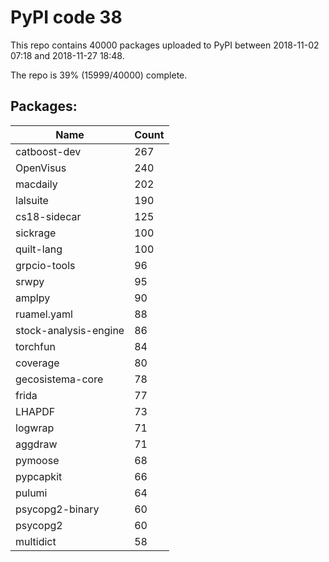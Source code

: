 # PyPI code 38

This repo contains 40000 packages uploaded to PyPI between 
2018-11-02 07:18 and 2018-11-27 18:48.

The repo is 39% (15999/40000) complete.

## Packages:

| Name  | Count |
| ----- | ----- |
| catboost-dev | 267 |
| OpenVisus | 240 |
| macdaily | 202 |
| lalsuite | 190 |
| cs18-sidecar | 125 |
| sickrage | 100 |
| quilt-lang | 100 |
| grpcio-tools | 96 |
| srwpy | 95 |
| amplpy | 90 |
| ruamel.yaml | 88 |
| stock-analysis-engine | 86 |
| torchfun | 84 |
| coverage | 80 |
| gecosistema-core | 78 |
| frida | 77 |
| LHAPDF | 73 |
| logwrap | 71 |
| aggdraw | 71 |
| pymoose | 68 |
| pypcapkit | 66 |
| pulumi | 64 |
| psycopg2-binary | 60 |
| psycopg2 | 60 |
| multidict | 58 |


